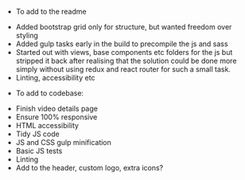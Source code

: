 * To add to the readme 
- Added bootstrap grid only for structure, but wanted freedom over styling
- Added gulp tasks early in the build to precompile the js and sass
- Started out with views, base components etc folders for the js but stripped it back after realising that the solution could be done more simply without using redux and react router for such a small task.
- Linting, accessibility etc


* To add to codebase:
- Finish video details page
- Ensure 100% responsive
- HTML accessibility
- Tidy JS code
- JS and CSS gulp minification
- Basic JS tests
- Linting
- Add to the header, custom logo, extra icons?